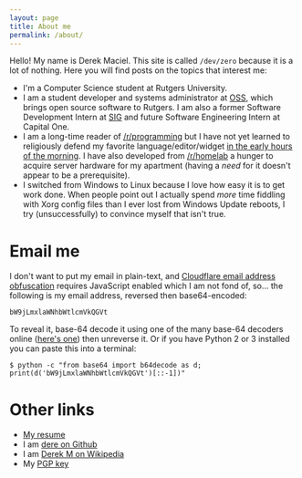 ```yaml
---
layout: page
title: About me
permalink: /about/
---
```


Hello! My name is Derek Maciel. This site is called `/dev/zero` because it is a lot of nothing. Here you will find posts on the topics that interest me:

* I'm a Computer Science student at Rutgers University.
* I am a student developer and systems administrator at [OSS](http://oss.rutgers.edu), which brings open source software to Rutgers. I am also a former Software Development Intern at [SIG](https://sig.com) and future Software Engineering Intern at Capital One.
* I am a long-time reader of [/r/programming](https://www.reddit.com/r/programming/) but I have not yet learned to religiously defend my favorite language/editor/widget [in the early hours of the morning](https://xkcd.com/386/). I have also developed from [/r/homelab](https://www.reddit.com/r/homelab) a hunger to acquire server hardware for my apartment (having a *need* for it doesn't appear to be a prerequisite).
* I switched from Windows to Linux because I love how easy it is to get work done. When people point out I actually spend *more* time fiddling with Xorg config files than I ever lost from Windows Update reboots, I try (unsuccessfully) to convince myself that isn't true.


# Email me
I don't want to put my email in plain-text, and [Cloudflare email address obfuscation](https://support.cloudflare.com/hc/en-us/articles/200170016-What-is-Email-Address-Obfuscation-) requires JavaScript enabled which I am not fond of, so... the following is my email address, reversed then base64-encoded:

```
bW9jLmxlaWNhbWtlcmVkQGVt
```

To reveal it, base-64 decode it using one of the many base-64 decoders online
([here's one](https://www.base64decode.org)) then unreverse it. Or if you have
Python 2 or 3 installed you can paste this into a terminal: 


```
$ python -c "from base64 import b64decode as d; print(d('bW9jLmxlaWNhbWtlcmVkQGVt')[::-1])"
```

# Other links

* [My resume](https://derekmaciel.com/derek-maciel-resume.pdf)
* I am [dere on Github](https://github.com/dere)
* I am [Derek M on Wikipedia](https://en.wikipedia.org/wiki/User:Derek_M)
* My [PGP key](https://pgp.mit.edu/pks/lookup?op=vindex&search=0x4BDB5C6A1B96DC8C)
